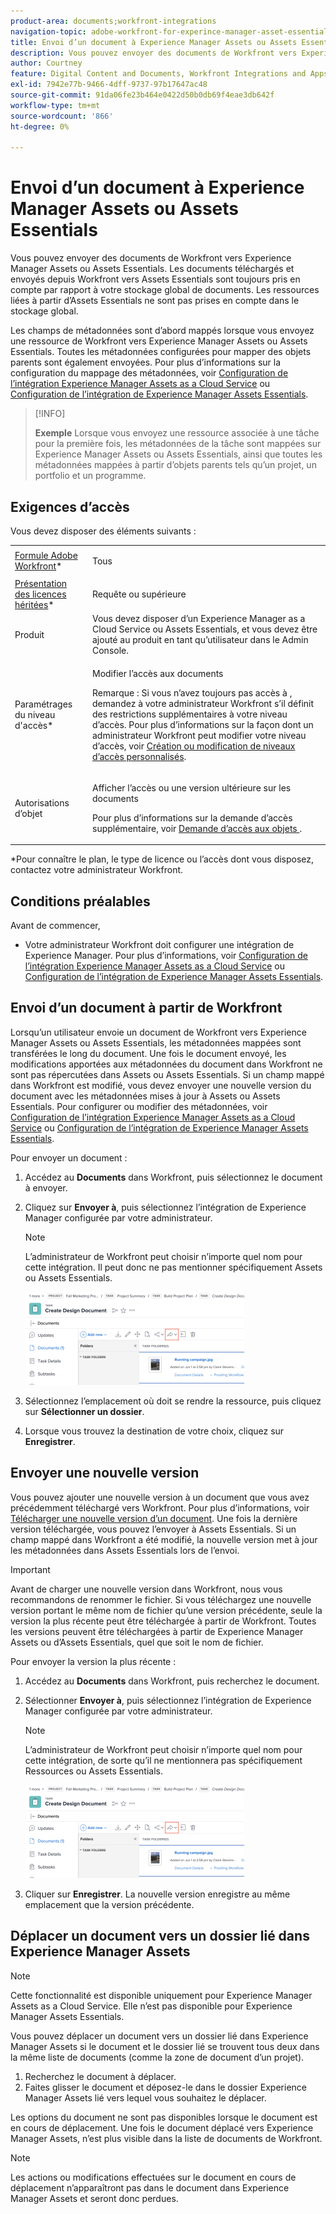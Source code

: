 ```yaml
---
product-area: documents;workfront-integrations
navigation-topic: adobe-workfront-for-experince-manager-asset-essentials
title: Envoi d’un document à Experience Manager Assets ou Assets Essentials
description: Vous pouvez envoyer des documents de Workfront vers Experience Manager Assets ou Assets Essentials. Les documents téléchargés et envoyés depuis Workfront vers Assets Essentials sont toujours pris en compte par rapport à votre stockage global de documents. Les ressources liées à partir d’Assets Essentials ne sont pas prises en compte dans le stockage global.
author: Courtney
feature: Digital Content and Documents, Workfront Integrations and Apps
exl-id: 7942e77b-9466-4dff-9737-97b17647ac48
source-git-commit: 91da06fe23b464e0422d50b0db69f4eae3db642f
workflow-type: tm+mt
source-wordcount: '866'
ht-degree: 0%

---
```


# Envoi d’un document à Experience Manager Assets ou Assets Essentials


Vous pouvez envoyer des documents de Workfront vers Experience Manager Assets ou Assets Essentials. Les documents téléchargés et envoyés depuis Workfront vers Assets Essentials sont toujours pris en compte par rapport à votre stockage global de documents. Les ressources liées à partir d’Assets Essentials ne sont pas prises en compte dans le stockage global.

Les champs de métadonnées sont d’abord mappés lorsque vous envoyez une ressource de Workfront vers Experience Manager Assets ou Assets Essentials. Toutes les métadonnées configurées pour mapper des objets parents sont également envoyées. Pour plus d’informations sur la configuration du mappage des métadonnées, voir [Configuration de l’intégration Experience Manager Assets as a Cloud Service](/help/quicksilver/administration-and-setup/configure-integrations/configure-aacs-integration.md) ou [Configuration de l’intégration de Experience Manager Assets Essentials](/help/quicksilver/documents/adobe-workfront-for-experience-manager-assets-essentials/setup-asset-essentials.md).

>[!INFO]
>
>**Exemple** Lorsque vous envoyez une ressource associée à une tâche pour la première fois, les métadonnées de la tâche sont mappées sur Experience Manager Assets ou Assets Essentials, ainsi que toutes les métadonnées mappées à partir d’objets parents tels qu’un projet, un portfolio et un programme.

## Exigences d’accès

Vous devez disposer des éléments suivants :

<table style="table-layout:auto"> 
 <col> 
 <col> 
 <tbody> 
  <tr> 
   <td role="rowheader"><a href="https://www.workfront.com/plans" target="_blank">Formule Adobe Workfront</a>*</td> 
   <td> <p> Tous</p> </td> 
  </tr> 
  <tr> 
   <td role="rowheader"><a href="../../administration-and-setup/add-users/access-levels-and-object-permissions/wf-licenses.md" class="MCXref xref">Présentation des licences héritées</a>*</td> 
   <td> <p>Requête ou supérieure</p> </td> 
  </tr> 
  <tr> 
   <td role="rowheader">Produit</td> 
   <td>Vous devez disposer d’un Experience Manager as a Cloud Service ou Assets Essentials, et vous devez être ajouté au produit en tant qu’utilisateur dans le Admin Console.
</td> 
  </tr> 
  <tr> 
   <td role="rowheader">Paramétrages du niveau d'accès*</td> 
   <td> <p>Modifier l’accès aux documents</p> <p>Remarque : Si vous n’avez toujours pas accès à , demandez à votre administrateur Workfront s’il définit des restrictions supplémentaires à votre niveau d’accès. Pour plus d’informations sur la façon dont un administrateur Workfront peut modifier votre niveau d’accès, voir <a href="../../administration-and-setup/add-users/configure-and-grant-access/create-modify-access-levels.md" class="MCXref xref">Création ou modification de niveaux d’accès personnalisés</a>.</p> </td> 
  </tr> 
  <tr> 
   <td role="rowheader">Autorisations d’objet</td> 
   <td> <p>Afficher l’accès ou une version ultérieure sur les documents</p> <p>Pour plus d’informations sur la demande d’accès supplémentaire, voir <a href="../../workfront-basics/grant-and-request-access-to-objects/request-access.md" class="MCXref xref">Demande d’accès aux objets </a>.</p> </td> 
  </tr> 
 </tbody> 
</table>

&#42;Pour connaître le plan, le type de licence ou l’accès dont vous disposez, contactez votre administrateur Workfront.

## Conditions préalables

Avant de commencer,

* Votre administrateur Workfront doit configurer une intégration de Experience Manager. Pour plus d’informations, voir [Configuration de l’intégration Experience Manager Assets as a Cloud Service](/help/quicksilver/administration-and-setup/configure-integrations/configure-aacs-integration.md) ou [Configuration de l’intégration de Experience Manager Assets Essentials](/help/quicksilver/documents/adobe-workfront-for-experience-manager-assets-essentials/setup-asset-essentials.md).


## Envoi d’un document à partir de Workfront

Lorsqu’un utilisateur envoie un document de Workfront vers Experience Manager Assets ou Assets Essentials, les métadonnées mappées sont transférées le long du document. Une fois le document envoyé, les modifications apportées aux métadonnées du document dans Workfront ne sont pas répercutées dans Assets ou Assets Essentials. Si un champ mappé dans Workfront est modifié, vous devez envoyer une nouvelle version du document avec les métadonnées mises à jour à Assets ou Assets Essentials. Pour configurer ou modifier des métadonnées, voir [Configuration de l’intégration Experience Manager Assets as a Cloud Service](/help/quicksilver/administration-and-setup/configure-integrations/configure-aacs-integration.md) ou [Configuration de l’intégration de Experience Manager Assets Essentials](../../documents/adobe-workfront-for-experience-manager-assets-essentials/setup-asset-essentials.md).

Pour envoyer un document :

1. Accédez au **Documents** dans Workfront, puis sélectionnez le document à envoyer.
1. Cliquez sur **Envoyer à**, puis sélectionnez l’intégration de Experience Manager configurée par votre administrateur.

   >[!NOTE]
   >
   >L’administrateur de Workfront peut choisir n’importe quel nom pour cette intégration. Il peut donc ne pas mentionner spécifiquement Assets ou Assets Essentials.

   ![](assets/copy-of-send-to-in-toolbar-350x149.png)

1. Sélectionnez l’emplacement où doit se rendre la ressource, puis cliquez sur **Sélectionner un dossier**.
1. Lorsque vous trouvez la destination de votre choix, cliquez sur **Enregistrer**.

## Envoyer une nouvelle version

Vous pouvez ajouter une nouvelle version à un document que vous avez précédemment téléchargé vers Workfront. Pour plus d’informations, voir [Télécharger une nouvelle version d’un document](../../documents/managing-documents/upload-new-document-version.md). Une fois la dernière version téléchargée, vous pouvez l’envoyer à Assets Essentials. Si un champ mappé dans Workfront a été modifié, la nouvelle version met à jour les métadonnées dans Assets Essentials lors de l’envoi.

>[!IMPORTANT]
>
>Avant de charger une nouvelle version dans Workfront, nous vous recommandons de renommer le fichier. Si vous téléchargez une nouvelle version portant le même nom de fichier qu’une version précédente, seule la version la plus récente peut être téléchargée à partir de Workfront. Toutes les versions peuvent être téléchargées à partir de Experience Manager Assets ou d’Assets Essentials, quel que soit le nom de fichier.

Pour envoyer la version la plus récente :

1. Accédez au **Documents** dans Workfront, puis recherchez le document.
1. Sélectionner **Envoyer à**, puis sélectionnez l’intégration de Experience Manager configurée par votre administrateur.

   >[!NOTE]
   >
   >L’administrateur de Workfront peut choisir n’importe quel nom pour cette intégration, de sorte qu’il ne mentionnera pas spécifiquement Ressources ou Assets Essentials.

   ![](assets/copy-of-send-to-in-toolbar-350x149.png)

1. Cliquer sur **Enregistrer**. La nouvelle version enregistre au même emplacement que la version précédente.

## Déplacer un document vers un dossier lié dans Experience Manager Assets

>[!NOTE]
>
>Cette fonctionnalité est disponible uniquement pour Experience Manager Assets as a Cloud Service. Elle n’est pas disponible pour Experience Manager Assets Essentials.

Vous pouvez déplacer un document vers un dossier lié dans Experience Manager Assets si le document et le dossier lié se trouvent tous deux dans la même liste de documents (comme la zone de document d’un projet).

1. Recherchez le document à déplacer.
1. Faites glisser le document et déposez-le dans le dossier Experience Manager Assets lié vers lequel vous souhaitez le déplacer.

Les options du document ne sont pas disponibles lorsque le document est en cours de déplacement. Une fois le document déplacé vers Experience Manager Assets, n’est plus visible dans la liste de documents de Workfront.

>[!NOTE]
>
> Les actions ou modifications effectuées sur le document en cours de déplacement n’apparaîtront pas dans le document dans Experience Manager Assets et seront donc perdues.

